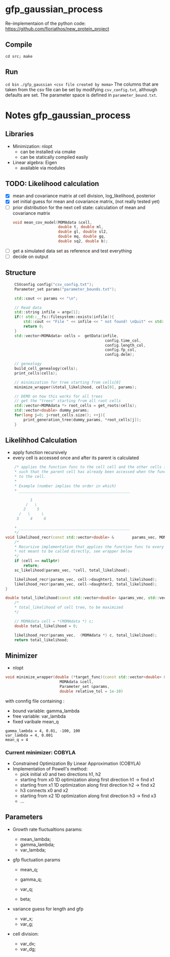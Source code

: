 # gfp_gaussian_process
Re-implementaion of the python code: https://github.com/fioriathos/new_protein_project

## Compile
`cd src; make`

## Run
`cd bin`
`./gfp_gaussian <csv file created by moma>`
The columns that are taken from the csv file can be set by modifying `csv_config.txt`, although defaults are set.
The parameter space is defined in `parameter_bound.txt`. 

# Notes gfp_gaussian_process 

## Libraries
- Minimization: nlopt
  - can be installed via cmake
  - can be statically compiled easily
- Linear algebra: Eigen
  - available via modules
  
## TODO: Likelihood calculation
- [x] mean and covariance matrix at cell division, log_likelihood, posterior 
- [x] set initial guess for mean and covariance matrix, (not really tested yet)
- [ ] prior distribution for the next cell state: calculation of mean and covariance matrix
    ```cpp
    void mean_cov_model(MOMAdata &cell, 
                        double t, double ml, 
                        double gl, double sl2, 
                        double mq, double gq, 
                        double sq2, double b);
    ```
- [ ] get a simulated data set as reference and test everything
- [ ] decide on output

## Structure

```cpp
    CSVconfig config("csv_config.txt");
    Parameter_set params("parameter_bounds.txt");

    std::cout << params << "\n";

    // Read data
    std::string infile = argv[1];    
    if(! std::__fs::filesystem::exists(infile)){
        std::cout << "File " << infile << " not found! \nQuit" << std::endl;
        return 0;
    }
    std::vector<MOMAdata> cells =  getData(infile, 
                                            config.time_col,
                                            config.length_col,
                                            config.fp_col,
                                            config.delm);

    // genealogy
    build_cell_genealogy(cells);
    print_cells(cells);

    // minimization for tree starting from cells[0]
    minimize_wrapper(&total_likelihood, cells[0], params);

    // DEMO on how this works for all trees
    // get the "trees" starting from all root cells
    std::vector<MOMAdata *> root_cells = get_roots(cells);
    std::vector<double> dummy_params;
    for(long j=0; j<root_cells.size(); ++j){
        print_generation_tree(dummy_params, *root_cells[j]);
    }
```

## Likelihhod Calculation
- apply function recursively 
- every cell is accessed once and after its parent is calculated

```cpp
    /* applies the function func to the cell cell and the other cells in the genealogy
    * such that the parent cell has already been accessed when the function is applied 
    * to the cell.
    * 
    * Example (number implies the order in which)
    * _________________________________________________ 

	       1
	     /   \
	    2     5
	  /   \     \
	 3     4     6

    * _________________________________________________ 
    */
void likelihood_recr(const std::vector<double> &        params_vec, MOMAdata *cell, double &total_likelihood){
    /*  
    * Recursive implementation that applies the function func to every cell in the genealogy
    * not meant to be called directly, see wrapper below
    */
    if (cell == nullptr)
        return;
    sc_likelihood(params_vec, *cell, total_likelihood);

    likelihood_recr(params_vec, cell->daughter1, total_likelihood);
    likelihood_recr(params_vec, cell->daughter2, total_likelihood);
}

double total_likelihood(const std::vector<double> &params_vec, std::vector<double> &grad, void *c){
    /*
    * total_likelihood of cell tree, to be maximized
    */

    // MOMAdata cell = *(MOMAdata *) c;
    double total_likelihood = 0;

    likelihood_recr(params_vec,  (MOMAdata *) c, total_likelihood);
    return total_likelihood;
```


## Minimizer 
 - nlopt 

```cpp
void minimize_wrapper(double (*target_func)(const std::vector<double> &x, std::vector<double> &grad, void *p),
                        MOMAdata &cell,
                        Parameter_set &params, 
                        double relative_tol = 1e-10)
```
with connfig file containing :
- bound variable: gamma_lambda
- free variable: var_lambda
- fixed varibale mean_q

```
gamma_lambda = 4, 0.01, -100, 100 
var_lambda = 4, 0.001
mean_q = 4 
```

### Current minimizer: COBYLA
-  Constrained Optimization By Linear Approximation (COBYLA)
-  Implementation of Powell's method:
   -  pick initial x0 and two directions h1, h2
   -  starting from x0 1D optimization along first direction h1 -> find x1
   -  starting from x1 1D optimization along first direction h2 -> find x2
   -  h3 connects x0 and x2
   -  starting from x2 1D optimization along first direction h3 -> find x3
   -  ...

## Parameters 
- Growth rate fluctualtions params:
    - mean_lambda;  
    - gamma_lambda;  
    - var_lambda;     

- gfp fluctuation params
    - mean_q;    
    - gamma_q;    
    - var_q;  

    - beta;      

- variance guess for length and gfp
    - var_x;      
    - var_g;      

- cell division:
    - var_dx;  
    - var_dg;      